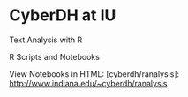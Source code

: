# CyberDH at IU

Text Analysis with R   

R Scripts and Notebooks   

View Notebooks in HTML: [cyberdh/ranalysis]: http://www.indiana.edu/~cyberdh/ranalysis
